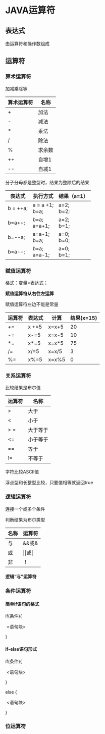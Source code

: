 # JAVA运算符

## 表达式

由运算符和操作数组成

## 运算符

### 算术运算符

加减乘除等

| 算术运算符 | 名称   |
| ---------- | ------ |
| +          | 加法   |
| -          | 减法   |
| *          | 乘法   |
| /          | 除法   |
| %          | 求余数 |
| ++         | 自增1  |
| --         | 自减1  |

分子分母都是整型时，结果为整除后的结果

| 表达式   | 执行方式           | 结果（a=1）   |
| -------- | ------------------ | ------------- |
| b = ++a; | a = a +1;<br/>b=a; | a=2;<br/>b=2; |
| b=a++;   | b=a;<br/>a=a+1;    | a=2;<br/>b=1; |
| b=--a;   | a=a-1;<br/>b=a;    | a=0;<br/>b=0; |
| b=a--;   | b=a;<br/>a=a-1;    | a=0;<br/>b=1; |

### 赋值运算符

格式：变量=表达式；

**赋值运算符从右往左运算**

赋值运算符左边不能是常量

| 运算符 | 表达式 | 计算  | 结果(x=15) |
| ------ | ------ | ----- | ---------- |
| +=     | x +=5  | x=x+5 | 20         |
| -=     | x-=5   | x=x-5 | 10         |
| *=     | x*=5   | x=x*5 | 75         |
| /=     | x/=5   | x=x/5 | 3          |
| %=     | x%=5   | x=x%5 | 0          |

### 关系运算符

比较结果是布尔值

| 运算符 | 名称     |
| ------ | -------- |
| >      | 大于     |
| <      | 小于     |
| > =     | 大于等于 |
| <=     | 小于等于 |
| ==     | 等于     |
| !=     | 不等于   |

字符比较ASCII值

浮点型和长整型比较，只要值相等就返回true

### 逻辑运算符

连接一个或多个条件

判断结果为布尔类型

| 名称 | 运算符   |
| ---- | -------- |
| 与   | &&或&    |
| 或   | \|\|或\| |
| 非   | ！       |

#### 逻辑“与”运算符

### 条件运算符

#### 简单if语句的格式

if(条件){

​    <语句块>

}

#### if-else语句形式

if(条件){

​    <语句块>

}

else {

​    <语句块>

}

### 位运算符